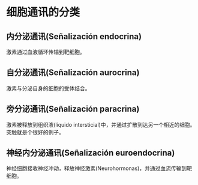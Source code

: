 # 细胞通讯的分类
## 内分泌通讯(Señalización endocrina)

激素通过血液循环传输到靶细胞。

## 自分泌通讯(Señalización aurocrina)

激素与分泌自身的细胞的受体结合。

## 旁分泌通讯(Señalización paracrina)

激素被释放到组织液(liquido intersticial)中，并通过扩散到达另一个相近的细胞。  
突触就是个很好的例子。

## 神经内分泌通讯(Señalización euroendocrina)

神经细胞接收神经冲动，释放神经激素(Neurohormonas)，并通过血流传输到靶细胞。
